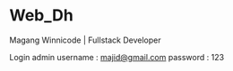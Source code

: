 # Web_Dh
Magang Winnicode | Fullstack Developer

Login admin 
username : majid@gmail.com
password : 123
